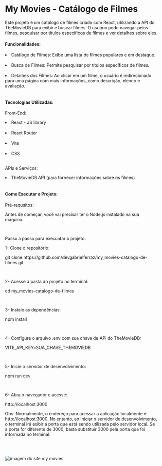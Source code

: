 # My Movies - Catálogo de Filmes

<p>Este projeto é um catálogo de filmes criado com React, utilizando a API do TheMovieDB para exibir e buscar filmes. O usuário pode navegar pelos filmes, pesquisar por títulos específicos de filmes e ver detalhes sobre eles.</p>

<h4>Funcionalidades:</h4>
<li>Catálogo de Filmes: Exibe uma lista de filmes populares e em destaque.</li>
<br>
<li>Busca de Filmes: Permite pesquisar por títulos específicos de filmes.</li>
<br>
<li>Detalhes dos Filmes: Ao clicar em um filme, o usuário é redirecionado para uma página com mais informações, como descrição, elenco e avaliação.</li>
<br>
<h4>Tecnologias Utilizadas:</h4>
<p>Front-End:</p>
<li>React - JS library</li>
<br>
<li>React Router</li>
<br>
<li>Vite</li>
<br>
<li>CSS</li>
<br>
<p>APIs e Serviços:</p>
<li>TheMovieDB API (para fornecer informações sobre os filmes)</li>
<br>
<h4>Como Executar o Projeto:</h4>
<p>Pré-requsitos:</p>
<p>Antes de começar, você vai precisar ter o Node.js instalado na sua máquina.</p>
<br>
<p>Passo a passo para execuatar o projeto:</p>
<p>1- Clone o repositório:</p>
<p>git clone https://github.com/devgabrielferraz/my_movies-catalogo-de-filmes.git</p>
<br>
<p>2- Acesse a pasta do projeto no terminal:</p>
<p>cd my_movies-catalogo-de-filmes</p>
<br>
<p>3- Instale as dependências:</p>
<p>npm install</p>
<br>
<p>4- Configure o arquivo .env com sua chave de API do TheMovieDB:</p>
<p>VITE_API_KEY=SUA_CHAVE_THEMOVIEDB</p>
<br>
<p>5- Inicie o servidor de desenvolvimento:</p>
<p>npm run dev</p>
<br>
<p>6- Abra o navegador e acesse:</p>
<p>http://localhost:3000</p>
<p>Obs: Normalmente, o endereço para acessar a aplicação localmente é http://localhost:3000. No entanto, ao iniciar o servidor de desenvolvimento, o terminal irá exibir a porta que está sendo utilizada pelo servidor local. Se a porta for diferente de 3000, basta substituir 3000 pela porta que foi informada no terminal.</p>
<br>
<br>

![imagem do site my movies](./public/img-mymovies.png)
